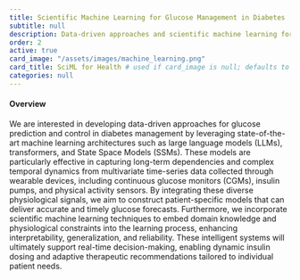 ```yaml
---
title: Scientific Machine Learning for Glucose Management in Diabetes
subtitle: null
description: Data-driven approaches and scientific machine learning for glucose prediction and control in diabetes to enhance real-time decision-making and optimize therapeutic strategies.
order: 2
active: true
card_image: "/assets/images/machine_learning.png"
card_title: SciML for Health # used if card_image is null; defaults to title
categories: null
---
```


<h4>Overview</h4>

We are interested in developing data-driven approaches for glucose prediction and control in diabetes management by leveraging state-of-the-art machine learning architectures such as large language models (LLMs), transformers, and State Space Models (SSMs). These models are particularly effective in capturing long-term dependencies and complex temporal dynamics from multivariate time-series data collected through wearable devices, including continuous glucose monitors (CGMs), insulin pumps, and physical activity sensors. By integrating these diverse physiological signals, we aim to construct patient-specific models that can deliver accurate and timely glucose forecasts. Furthermore, we incorporate scientific machine learning techniques to embed domain knowledge and physiological constraints into the learning process, enhancing interpretability, generalization, and reliability. These intelligent systems will ultimately support real-time decision-making, enabling dynamic insulin dosing and adaptive therapeutic recommendations tailored to individual patient needs.
